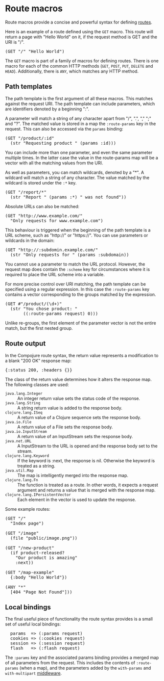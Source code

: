 # Route macros

Route macros provide a concise and powerful syntax for defining
[routes](/docs/routes). 

Here is an example of a route defined using the `GET` macro. This route will
return a page with "Hello World" on it, if the request method is GET and the
URI is "/".

<pre class="brush:clojure">
(GET "/" "Hello World")
</pre>

The `GET` macro is part of a family of macros for defining routes. There is one
macro for each of the common HTTP methods (`GET`, `POST`, `PUT`, `DELETE` and
`HEAD`). Additionally, there is `ANY`, which matches any HTTP method.

## Path templates

The path template is the first argument of all these macros. This matches against
the request URI. The path template can include parameters, which are identifiers
denoted by a beginning ":".

A parameter will match a string of any character apart from "/", ".", "," ";"
and "?". The matched value is stored in a map the `:route-params` key in the
request. This can also be accessed via the `params` binding:

<pre class="brush:clojure">
(GET "/product/:id"
  (str "Requesting product " (params :id)))
</pre>

You can include more than one parameter, and even the same parameter multiple
times. In the latter case the value in the route-params map will be a vector
with all the matching values from the URI. 

As well as parameters, you can match wildcards, denoted by a "\*". A wildcard
will match a string of any character. The value matched by the wildcard is
stored under the `:*` key.

<pre class="brush:clojure">
(GET "/report/*"
  (str "Report " (params :*) " was not found"))
</pre>

Absolute URLs can also be matched:

<pre class="brush:clojure">
(GET "http://www.example.com/"
  "Only requests for www.example.com")
</pre>

This behaviour is triggered when the beginning of the path template is
a URL scheme, such as "http://" or "https://". You can use parameters
or wildcards in the domain: 

<pre class="brush:clojure">
(GET "http://:subdomin.example.com/"
  (str "Only requests for " (params :subdomain))
</pre>

You cannot use a parameter to match the URL protocol. However, the request map
does contain the `:scheme` key for circumstances where it is required to place
the URL scheme into a variable.

For more precise control over URI matching, the path template can be specified
using a regular expression. In this case the `:route-params` key contains a
vector corresponding to the groups matched by the expression.

<pre class="brush:clojure">
(GET #"/product/(\d+)"
  (str "You chose product: "
       ((:route-params request) 0)))
</pre>

Unlike re-groups, the first element of the parameter vector is not the
entire match, but the first nested group.

## Route output

In the Compojure route syntax, the return value represents a modification to a
blank "200 OK" response map:

<pre class="brush:clojure">
{:status 200, :headers {}}
</pre>

The class of the return value determines how it alters the response map. The
following classes are used:

<dl>
  <dt><code>java.lang.Integer</code></dt>
  <dd>An integer return value sets the status code of the response.</dd>

  <dt><code>java.lang.String</code></dt>
  <dd>A string return value is added to the response body.</dd>

  <dt><code>clojure.lang.ISeq</code></dt>
  <dd>A return value of a Clojure sequence sets the response body.</dd>

  <dt><code>java.io.File</code></dt>
  <dd>A return value of a File sets the response body.</dd>

  <dt><code>java.io.InputStream</code></dt>
  <dd>A return value of an InputStream sets the response body.</dd>

  <dt><code>java.net.URL</code></dt>
  <dd>A InputStream to the URL is opened and the response body set to the
  stream.</dd>

  <dt><code>clojure.lang.Keyword</code></dt>
  <dd>If the keyword is :next, the response is nil. Otherwise the keyword is
  treated as a string.</dd>

  <dt><code>java.util.Map</code></dt>
  <dd>The map is intelligently merged into the response map.</dd>

  <dt><code>clojure.lang.Fn</code></dt>
  <dd>The function is treated as a route. In other words, it expects a request
  argument and returns a value that is merged with the response map.</dd>

  <dt><code>clojure.lang.IPersistentVector</code></dt>
  <dd>Each element in the vector is used to update the response.</dd>
</dl>

Some example routes:

<pre class="brush:clojure">
(GET "/"
  "Index page")

(GET "/image"
  (file "public/image.png"))

(GET "/new-product"
  (if product-released?
    "Our product is amazing"
    :next))

(GET "/map-example"
  {:body "Hello World"})

(ANY "*"
  [404 "Page Not Found"]))
</pre>

## Local bindings

The final useful piece of functionality the route syntax provides is a small
set of useful local bindings:

<pre class="brush:clojure">
  params  => (:params request)
  cookies => (:cookies request)
  session => (:session request)
  flash   => (:flash request)
</pre>

The `:params` key and the associated params binding provides a merged map of
all parameters from the request. This includes the contents of `:route-params`
 (when a map), and the parameters added by the `with-params` and
`with-multipart` [middleware](/docs/middleware). 
